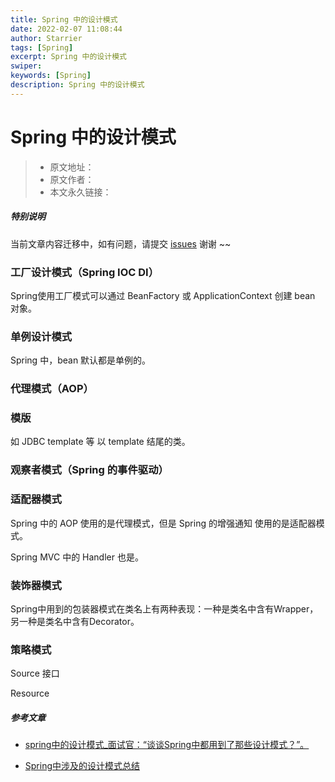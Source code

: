 ```yaml
---
title: Spring 中的设计模式
date: 2022-02-07 11:08:44
author: Starrier
tags: [Spring]
excerpt: Spring 中的设计模式
swiper:
keywords: [Spring]
description: Spring 中的设计模式
---
```


# Spring 中的设计模式

> * 原文地址：[]()
> * 原文作者：[]()
> * 本文永久链接：[]()

##### **特别说明**

当前文章内容迁移中，如有问题，请提交 [issues](https://github.com/Starrier/starrier.github.io/issues) 谢谢 ~~

### 工厂设计模式（Spring IOC DI）

Spring使用工厂模式可以通过 BeanFactory 或 ApplicationContext 创建 bean 对象。

### 单例设计模式

Spring 中，bean 默认都是单例的。

### 代理模式（AOP）


### 模版

如  JDBC template 等 以 template 结尾的类。


### 观察者模式（Spring 的事件驱动）

### 适配器模式

Spring 中的 AOP 使用的是代理模式，但是 Spring 的增强通知 使用的是适配器模式。

Spring MVC 中的 Handler 也是。

### 装饰器模式

Spring中用到的包装器模式在类名上有两种表现：一种是类名中含有Wrapper，另一种是类名中含有Decorator。

### 策略模式

Source 接口

Resource


##### 参考文章

- [spring中的设计模式_面试官：“谈谈Spring中都用到了那些设计模式？”。](https://blog.csdn.net/weixin_39595320/article/details/111039337)

- [Spring中涉及的设计模式总结](https://blog.csdn.net/caoxiaohong1005/article/details/80039656)
